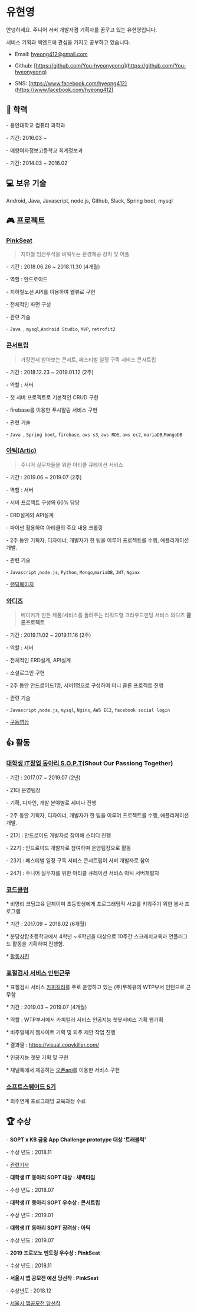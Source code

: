# 유현영

안녕하세요. 주니어 서버 개발자겸 기획자를 꿈꾸고 있는 유현영입니다.

서비스 기획과 백엔드에 관심을 가지고 공부하고 있습니다.

- Email: [hyeong412@gmail.com](mailto:hyeong412@gmail.com)

- Github: [https://github.com/You-hyeonyeong](https://github.com/You-hyeonyeong)

- SNS: [https://www.facebook.com/hyeong412](https://www.facebook.com/hyeong412)



## :orange_book: 학력

\- 용인대학교 컴퓨터 과학과

  \- 기간: 2016.03 ~

\- 매향여자정보고등학교 회계정보과

  \- 기간: 2014.03 ~ 2016.02



## :computer: 보유 기술

Android, Java, Javascript, node.js, Github, Slack, Spring boot, mysql



## :video_game: 프로젝트

### [PinkSeat](https://github.com/ForBetterSociety/pinkseat-android)

> 지하철 임산부석을 비워두는 환경제공 장치 및 어플

\- 기간 : 2018.06.26 ~ 2018.11.30 (4개월)

\- 역할 : 안드로이드

  \- 지하철노선 API를 이용하여 웹뷰로 구현

  \- 전체적인 화면 구성

\- 관련 기술

  \- `Java `, `mysql`,`Android Studio`, `MVP`, `retrofit2`



### [콘서트립](https://github.com/Concertrip/Concertrip_Server)

> 가장먼저 받아보는 콘서트, 페스티벌 일정 구독 서비스 콘서트립

\- 기간 : 2018.12.23 ~ 2019.01.12 (2주)

\- 역할 : 서버

  \- 첫 서버 프로젝트로 기본적인 CRUD 구현

  \- firebase를 이용한 푸시알림 서비스 구현

\- 관련 기술

  \- `Java `, `Spring boot`, `firebase`, `aws s3`, `aws RDS`, `aws ec2`,  `mariaDB`,`MongoDB`



### [아틱(Artic)](https://github.com/artic-development/artic_server)

> 주니어 실무자들을 위한 아티클 큐레이션 서비스

\- 기간 : 2019.06 ~ 2019.07 (2주)

\- 역할 : 서버

  \- 서버 프로젝트 구성의 60% 담당

  \- ERD설계와 API설계

  \- 파이썬 활용하여 아티클의 주요 내용 크롤링

\- 2주 동안 기획자, 디자이너, 개발자가 한 팀을 이루어 프로젝트를 수행, 애플리케이션 개발.

\- 관련 기술

  \- `Javascript` ,`node.js`, `Python`, `Mongo`,`mariaDB`, `JWT`, `Nginx`

\- [랜딩페이지](https://www.articrew.co.kr/)



### [와디즈](https://github.com/You-hyeonyeong/wadiz_mock2_server_daphne)

> 메이커가 만든 제품/서비스를 돌려주는 리워드형 크라우드펀딩 서비스 와디즈 **클론프로젝트**

\- 기간 : 2019.11.02 ~ 2019.11.16 (2주)

\- 역할 : 서버

  \- 전체적인 ERD설계, API설계

  \- 소셜로그인 구현

\- 2주 동안 안드로이드1명, 서버1명으로 구성하여 미니 클론 프로젝트 진행

\- 관련 기술

  \- `Javascript` ,`node.js`, `mysql`, `Nginx`, `AWS EC2`, `facebook social login`

\- [구동영상](https://youtu.be/z7hdVOxYkUA)





## :thumbsup: 활동

### [대학생 IT창업 동아리 S.O.P.T](http://sopt.org/wp/)(Shout Our Passiong Together)

\- 기간 : 2017.07 ~ 2019.07 (2년)

\- 21대 운영팀장

\- 기획, 디자인, 개발 분야별로 세미나 진행

\- 2주 동안 기획자, 디자이너, 개발자가 한 팀을 이루어 프로젝트를 수행, 애플리케이션 개발.

\- 21기 : 안드로이드 개발자로 참여해 스터디 진행

\- 22기 : 안드로이드 개발자로 참여하며 운영팀장으로 활동

\- 23기 : 페스티벌 일정 구독 서비스 콘서트립이 서버 개발자로 참여

\- 24기 : 주니어 실무자를 위한 아티클 큐레이션 서비스 아틱 서버개발자



### [코드클럽](https://codeclubkorea.org/)

\* 비영리 코딩교육 단체이며 초등학생에게 프로그래밍적 사고를 키워주기 위한 봉사 프로그램

\* 기간 : 2017.09 ~ 2018.02 (6개월)

\* 분당상탑초등학교에서 4학년 ~ 6학년을 대상으로 10주간 스크래치교육과 언플러그드 활동을 기획하여 진행함.

\* [활동사진](https://www.facebook.com/hyeong412/posts/1379014275558129)



### [표절검사 서비스 인턴근무](http://www.muhayu.com/)

\* 표절검사 서비스 [카피킬러](https://www.copykiller.com/)를 주로 운영하고 있는 (주)무하유의 WTP부서 인턴으로 근무함

\* 기간 : 2019.03 ~ 2019.07 (4개월)

\* 역할 : WTP부서에서 카피킬러 서비스 인공지능 챗봇서비스 기획 웹기획

\* 비주얼체커 웹사이트 기획 및 외주 제안 작업 진행

  \* 결과물 : https://visual.copykiller.com/

\* 인공지능 챗봇 기획 및 구현

  \* 채널톡에서 제공하는 [오픈api](https://developers.channel.io/docs)를 이용한 서비스 구현



### [소프트스퀘어드 5기](https://apply.softsquared.com/)

\* 외주연계 프로그래밍 교육과정 수료 



## :trophy: 수상

\- **SOPT x KB 금융 App Challenge prototype 대상 ‘트래블럭’**

  \- 수상 년도 : 2018.11

  \- [관련기사](http://www.emoneynews.co.kr/news/articleView.html?idxno=68681)

\- **대학생 IT 동아리 SOPT 대상 : 새벽타임**

  \- 수상 년도 : 2018.07

\- **대학생 IT 동아리 SOPT 우수상 : 콘서트립**

  \- 수상 년도 : 2019.01

\- **대학생 IT 동아리 SOPT 장려상 : 아틱**

  \- 수상 년도 : 2019.07

\- **2019 프로보노 멘토링 우수상 : PinkSeat**

  \- 수상 년도 : 2018.11

\- **서울시 앱 공모전 예선 당선작 : PinkSeat**

  \- 수상년도 : 2018.12

  \- [서울시 앱공모전 당선작](https://mplatform.seoul.go.kr/w/contest/award/2018/nominee/selectNominee.do)